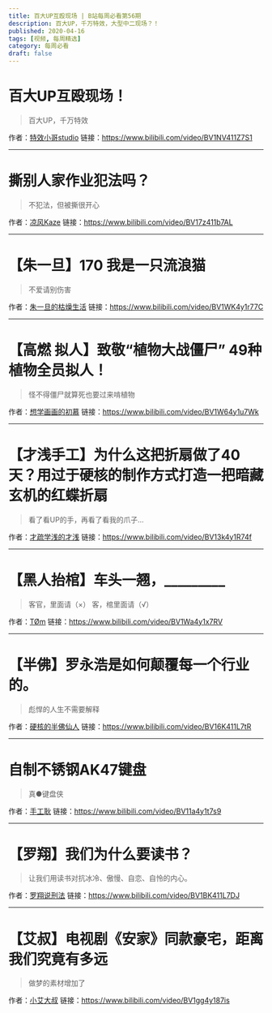 ```yaml
---
title: 百大UP互殴现场 | B站每周必看第56期
description: 百大UP，千万特效，大型中二现场？！
published: 2020-04-16
tags: [视频, 每周精选]
category: 每周必看
draft: false
---
```


# 百大UP互殴现场！
> 百大UP，千万特效

作者：[特效小哥studio](https://space.bilibili.com/3066511)
链接：https://www.bilibili.com/video/BV1NV411Z7S1

---

# 撕别人家作业犯法吗？
> 不犯法，但被撕很开心

作者：[凉风Kaze](https://space.bilibili.com/14110780)
链接：https://www.bilibili.com/video/BV17z411b7AL

---

# 【朱一旦】170 我是一只流浪猫
> 不爱请别伤害

作者：[朱一旦的枯燥生活](https://space.bilibili.com/437316738)
链接：https://www.bilibili.com/video/BV1WK4y1r77C

---

# 【高燃 拟人】致敬“植物大战僵尸” 49种植物全员拟人！
> 怪不得僵尸就算死也要过来啃植物

作者：[想学画画的初慕](https://space.bilibili.com/21134284)
链接：https://www.bilibili.com/video/BV1W64y1u7Wk

---

# 【才浅手工】为什么这把折扇做了40天？用过于硬核的制作方式打造一把暗藏玄机的红蝶折扇
> 看了看UP的手，再看了看我的爪子...

作者：[才疏学浅的才浅](https://space.bilibili.com/2200736)
链接：https://www.bilibili.com/video/BV13k4y1R74f

---

# 【黑人抬棺】车头一翘，_________
> 客官，里面请（×） 客，棺里面请（√）

作者：[TØm](https://space.bilibili.com/7980111)
链接：https://www.bilibili.com/video/BV1Wa4y1x7RV

---

# 【半佛】罗永浩是如何颠覆每一个行业的。
> 彪悍的人生不需要解释

作者：[硬核的半佛仙人](https://space.bilibili.com/37663924)
链接：https://www.bilibili.com/video/BV16K411L7tR

---

# 自制不锈钢AK47键盘
> 真●键盘侠

作者：[手工耿](https://space.bilibili.com/280793434)
链接：https://www.bilibili.com/video/BV11a4y1t7s9

---

# 【罗翔】我们为什么要读书？
> 让我们用读书对抗冰冷、傲慢、自恋、自怜的内心。

作者：[罗翔说刑法](https://space.bilibili.com/517327498)
链接：https://www.bilibili.com/video/BV1BK411L7DJ

---

# 【艾叔】电视剧《安家》同款豪宅，距离我们究竟有多远
> 做梦的素材增加了

作者：[小艾大叔](https://space.bilibili.com/470156882)
链接：https://www.bilibili.com/video/BV1gg4y187is

